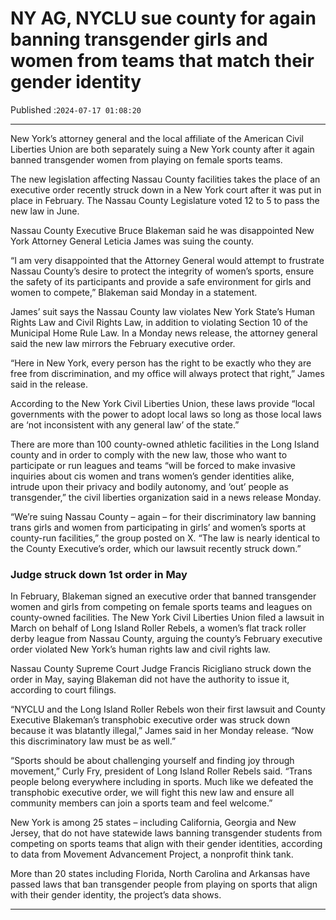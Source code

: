 # NY AG, NYCLU sue county for again banning transgender girls and women from teams that match their gender identity

Published :`2024-07-17 01:08:20`

---

New York’s attorney general and the local affiliate of the American Civil Liberties Union are both separately suing a New York county after it again banned transgender women from playing on female sports teams.

The new legislation affecting Nassau County facilities takes the place of an executive order recently struck down in a New York court after it was put in place in February. The Nassau County Legislature voted 12 to 5 to pass the new law in June.

Nassau County Executive Bruce Blakeman said he was disappointed New York Attorney General Leticia James was suing the county.

“I am very disappointed that the Attorney General would attempt to frustrate Nassau County’s desire to protect the integrity of women’s sports, ensure the safety of its participants and provide a safe environment for girls and women to compete,” Blakeman said Monday in a statement.

James’ suit says the Nassau County law violates New York State’s Human Rights Law and Civil Rights Law, in addition to violating Section 10 of the Municipal Home Rule Law. In a Monday news release, the attorney general said the new law mirrors the February executive order.

“Here in New York, every person has the right to be exactly who they are free from discrimination, and my office will always protect that right,” James said in the release.

According to the New York Civil Liberties Union, these laws provide “local governments with the power to adopt local laws so long as those local laws are ‘not inconsistent with any general law’ of the state.”

There are more than 100 county-owned athletic facilities in the Long Island county and in order to comply with the new law, those who want to participate or run leagues and teams “will be forced to make invasive inquiries about cis women and trans women’s gender identities alike, intrude upon their privacy and bodily autonomy, and ‘out’ people as transgender,” the civil liberties organization said in a news release Monday.

“We’re suing Nassau County – again – for their discriminatory law banning trans girls and women from participating in girls’ and women’s sports at county-run facilities,” the group posted on X. “The law is nearly identical to the County Executive’s order, which our lawsuit recently struck down.”

### Judge struck down 1st order in May

In February, Blakeman signed an executive order that banned transgender women and girls from competing on female sports teams and leagues on county-owned facilities. The New York Civil Liberties Union filed a lawsuit in March on behalf of Long Island Roller Rebels, a women’s flat track roller derby league from Nassau County, arguing the county’s February executive order violated New York’s human rights law and civil rights law.

Nassau County Supreme Court Judge Francis Ricigliano struck down the order in May, saying Blakeman did not have the authority to issue it, according to court filings.

“NYCLU and the Long Island Roller Rebels won their first lawsuit and County Executive Blakeman’s transphobic executive order was struck down because it was blatantly illegal,” James said in her Monday release. “Now this discriminatory law must be as well.”

“Sports should be about challenging yourself and finding joy through movement,” Curly Fry, president of Long Island Roller Rebels said. “Trans people belong everywhere including in sports. Much like we defeated the transphobic executive order, we will fight this new law and ensure all community members can join a sports team and feel welcome.”

New York is among 25 states – including California,  Georgia and New Jersey, that do not have statewide laws banning transgender students from competing on sports teams that align with their gender identities, according to data from Movement Advancement Project, a nonprofit think tank.

More than 20 states including Florida, North Carolina and Arkansas have passed laws that ban transgender people from playing on sports that align with their gender identity, the project’s data shows.

---


